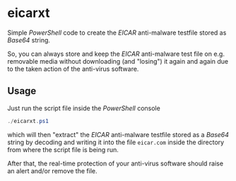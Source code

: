 # eicarxt

Simple *PowerShell* code to create the *EICAR* anti-malware testfile stored as *Base64* string.

So, you can always store and keep the *EICAR* anti-malware test file on e.g. removable media without downloading (and "losing") it again and again due to the taken action of the anti-virus software.

## Usage

Just run the script file inside the *PowerShell* console

```powershell
./eicarxt.ps1
```

which will then "extract" the *EICAR* anti-malware testfile stored as a *Base64* string by decoding and writing it into the file `eicar.com` inside the directory from where the script file is being run.

After that, the real-time protection of your anti-virus software should raise an alert and/or remove the file.
